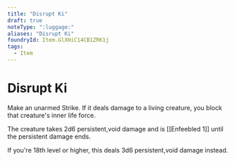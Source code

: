 ```yaml
---
title: "Disrupt Ki"
draft: true
noteType: ":luggage:"
aliases: "Disrupt Ki"
foundryId: Item.GlXHiC14CB1ZRK1j
tags:
  - Item
---
```


# Disrupt Ki

Make an unarmed Strike. If it deals damage to a living creature, you block that creature's inner life force.

The creature takes 2d6 persistent,void damage and is [[Enfeebled 1]] until the persistent damage ends.

If you're 18th level or higher, this deals 3d6 persistent,void damage instead.

